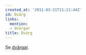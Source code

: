 ```yaml
---
created_at: '2011-03-31T11:21:44Z'
id: Dvärg
links:
  mention:
  - dvärgar
title: Dvärg
---
```


Se [dvärgar].

  [dvärgar]: dvärgar
